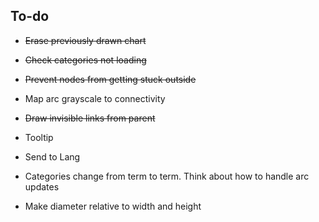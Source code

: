 ## To-do

* ~~Erase previously drawn chart~~
* ~~Check categories not loading~~
* ~~Prevent nodes from getting stuck outside~~
* Map arc grayscale to connectivity
* ~~Draw invisible links from parent~~
* Tooltip
* Send to Lang


* Categories change from term to term. Think about how to handle arc updates
* Make diameter relative to width and height
